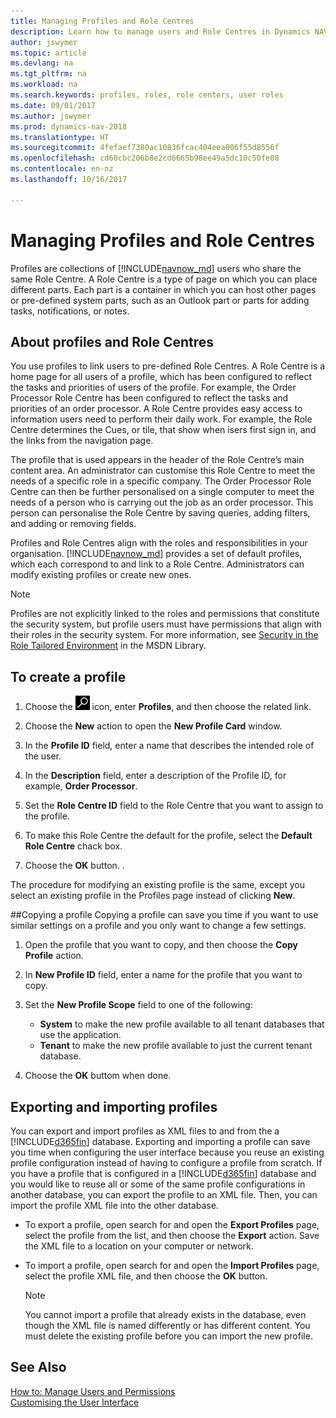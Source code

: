 ```yaml
---
title: Managing Profiles and Role Centres
description: Learn how to manage users and Role Centres in Dynamics NAV.
author: jswymer
ms.topic: article
ms.devlang: na
ms.tgt_pltfrm: na
ms.workload: na
ms.search.keywords: profiles, roles, role centers, user roles
ms.date: 09/01/2017
ms.author: jswymer
ms.prod: dynamics-nav-2018
ms.translationtype: HT
ms.sourcegitcommit: 4fefaef7380ac10836fcac404eea006f55d8556f
ms.openlocfilehash: cd60cbc206b8e2cd6665b98ee49a5dc10c50fe08
ms.contentlocale: en-nz
ms.lasthandoff: 10/16/2017

---
```

# <a name="managing-profiles-and-role-centers"></a>Managing Profiles and Role Centres
Profiles are collections of [!INCLUDE[navnow_md](includes/navnow_md.md)] users who share the same Role Centre. A Role Centre is a type of page on which you can place different parts. Each part is a container in which you can host other pages or pre-defined system parts, such as an Outlook part or parts for adding tasks, notifications, or notes.  

## <a name="about-profiles-and-role-centers"></a>About profiles and Role Centres
You use profiles to link users to pre-defined Role Centres. A Role Centre is a home page for all users of a profile, which has been configured to reflect the tasks and priorities of users of the profile. For example, the Order Processor Role Centre has been configured to reflect the tasks and priorities of an order processor. A Role Centre provides easy access to information users need to perform their daily work. For example, the Role Centre determines the Cues, or tile, that show when isers first sign in, and the links from the navigation page.

The profile that is used appears in the header of the Role Centre’s main content area. An administrator can customise this Role Centre to meet the needs of a specific role in a specific company. The Order Processor Role Centre can then be further personalised on a single computer to meet the needs of a person who is carrying out the job as an order processor. This person can personalise the Role Centre by saving queries, adding filters, and adding or removing fields.

Profiles and Role Centres align with the roles and responsibilities in your organisation. [!INCLUDE[navnow_md](includes/navnow_md.md)] provides a set of default profiles, which each correspond to and link to a Role Centre. Administrators can modify existing profiles or create new ones.  
  
> [!NOTE]  
>  Profiles are not explicitly linked to the roles and permissions that constitute the security system, but profile users must have permissions that align with their roles in the security system. For more information, see [Security in the Role Tailored Environment](http://go.microsoft.com/fwlink?LinkId=147633) in the MSDN Library. 

## <a name="to-create-a-profile"></a>To create a profile
1.  Choose the ![Search for Page or Report](media/ui-search/search_small.png "Search for Page or Report icon") icon, enter **Profiles**, and then choose the related link.  
  
2.  Choose the **New** action to open the **New Profile Card** window.  
  
3.  In the **Profile ID** field, enter a name that describes the intended role of the user.  
  
4.  In the **Description** field, enter a description of the Profile ID, for example, **Order Processor**.  
  
5.  Set the **Role Centre ID** field to the Role Centre that you want to assign to the profile.  
  
6.  To make this Role Centre the default for the profile, select the **Default Role Centre** chack box.  
  
7.  Choose the **OK** button. .  
  
The procedure for modifying an existing profile is the same, except you select an existing profile in the Profiles page instead of clicking **New**.  


##<a name="copying-a-profile"></a>Copying a profile 
Copying a profile can save you time if you want to use similar settings on a profile and you only want to change a few settings.

1.  Open the profile that you want to copy, and then choose the **Copy Profile** action.

2.  In **New Profile ID** field, enter a name for the profile that you want to copy. 

3.  Set the **New Profile Scope** field to one of the following:

    - **System** to make the new profile available to all tenant databases that use the application.
    - **Tenant** to make the new profile available to just the current tenant database. 
4. Choose the **OK** buttom when done.

## <a name="ExportImportProfile"></a>Exporting and importing profiles

You can export and import profiles as XML files to and from the a [!INCLUDE[d365fin](includes/d365fin_md.md)] database. Exporting and importing a profile can save you time when configuring the user interface because you reuse an existing profile configuration instead of having to configure a profile from scratch. If you have a profile that is configured in a [!INCLUDE[d365fin](includes/d365fin_md.md)] database and you would like to reuse all or some of the same profile configurations in another database, you can export the profile to an XML file. Then, you can import the profile XML file into the other database.

-   To export a profile, open search for and open the **Export Profiles** page, select the profile from the list, and then choose the **Export** action. Save the XML file to a location on your computer or network. 
  
-   To import a profile, open search for and open the **Import Profiles** page, select the profile XML file, and then choose the **OK** button. 

    > [!NOTE]  
    >  You cannot import a profile that already exists in the database, even though the XML file is named differently or has different content. You must delete the existing profile before you can import the new profile. 



## <a name="see-also"></a>See Also  
[How to: Manage Users and Permissions](ui-how-users-permissions.md)  
[Customising the User Interface](ui-customizing-overview.md)   
<!--[Security Overview](../Security%20Overview.md)-->

